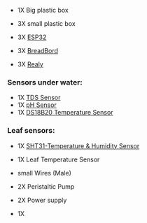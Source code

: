 
* 1X Big plastic box 


* 3X small plastic box 


* 3X [ESP32](https://randomnerdtutorials.com/getting-started-with-esp32/)


* 3X [BreadBord](https://agrotech-lab.github.io/posts/tutorials/breadboard.html)
*  3X [Realy](https://randomnerdtutorials.com/esp32-relay-module-ac-web-server/)

### Sensors under water:  
* 1X [TDS Sensor](https://randomnerdtutorials.com/esp32-tds-water-quality-sensor/)
* 1X [pH Sensor](https://wiki.dfrobot.com/Industrial_pH_electrode_SKU_FIT0348_)
* 1X [DS18B20 Temperature Sensor](https://randomnerdtutorials.com/guide-for-ds18b20-temperature-sensor-with-arduino/)

### Leaf sensors: 
* 1X [SHT31-Temperature & Humidity Sensor](https://lastminuteengineers.com/sht31-temperature-humidity-sensor-arduino-tutorial/)
* 1X Leaf Temperature Sensor


* small Wires (Male)


* 2X Peristaltic Pump 


* 2X Power supply

* 1X 




